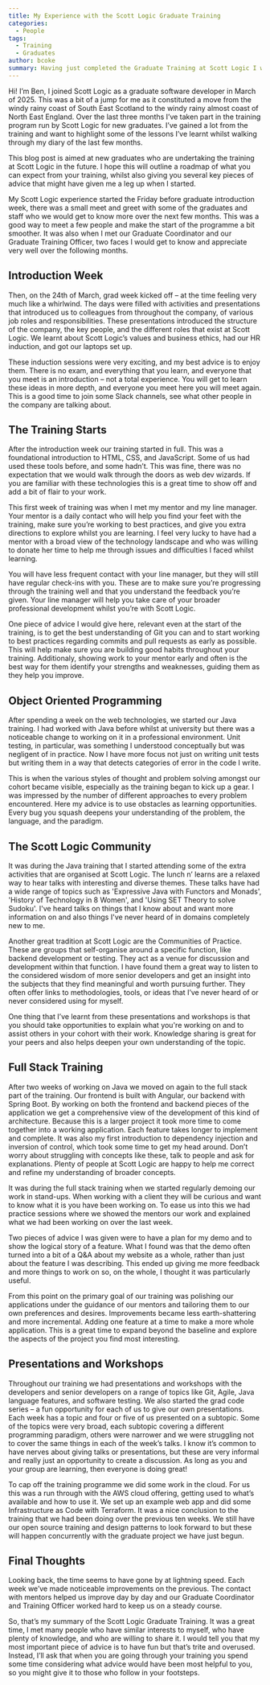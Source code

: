 ```yaml
---
title: My Experience with the Scott Logic Graduate Training
categories:
  - People
tags:
  - Training
  - Graduates
author: bcoke
summary: Having just completed the Graduate Training at Scott Logic I wanted to reflect on the last three months and offer some advice to those who may be taking part in the future.
---
```


Hi!
I’m Ben, I joined Scott Logic as a graduate software developer in March of 2025. This was a bit of a jump for me as it constituted a move from the windy rainy coast of South East Scotland to the windy rainy almost coast of North East England. Over the last three months I’ve taken part in the training program run by Scott Logic for new graduates. I’ve gained a lot from the training and want to highlight some of the lessons I’ve learnt whilst walking through my diary of the last few months.

This blog post is aimed at new graduates who are undertaking the training at Scott Logic in the future. I hope this will outline a roadmap of what you can expect from your training, whilst also giving you several key pieces of advice that might have given me a leg up when I started.

My Scott Logic experience started the Friday before graduate introduction week, there was a small meet and greet with some of the graduates and staff who we would get to know more over the next few months. This was a good way to meet a few people and make the start of the programme a bit smoother. It was also when I met our Graduate Coordinator and our Graduate Training Officer, two faces I would get to know and appreciate very well over the following months.

## Introduction Week

Then, on the 24th of March, grad week kicked off – at the time feeling very much like a whirlwind. The days were filled with activities and presentations that introduced us to colleagues from throughout the company, of various job roles and responsibilities. These presentations introduced the structure of the company, the key people, and the different roles that exist at Scott Logic. We learnt about Scott Logic’s values and business ethics, had our HR induction, and got our laptops set up.

These induction sessions were very exciting, and my best advice is to enjoy them. There is no exam, and everything that you learn, and everyone that you meet is an introduction – not a total experience. You will get to learn these ideas in more depth, and everyone you meet here you will meet again. This is a good time to join some Slack channels, see what other people in the company are talking about.

## The Training Starts

After the introduction week our training started in full. This was a foundational introduction to HTML, CSS, and JavaScript. Some of us had used these tools before, and some hadn’t. This was fine, there was no expectation that we would walk through the doors as web dev wizards. If you are familiar with these technologies this is a great time to show off and add a bit of flair to your work.

This first week of training was when I met my mentor and my line manager. Your mentor is a daily contact who will help you find your feet with the training, make sure you’re working to best practices, and give you extra directions to explore whilst you are learning. I feel very lucky to have had a mentor with a broad view of the technology landscape and who was willing to donate her time to help me through issues and difficulties I faced whilst learning.

You will have less frequent contact with your line manager, but they will still have regular check-ins with you. These are to make sure you’re progressing through the training well and that you understand the feedback you’re given. Your line manager will help you take care of your broader professional development whilst you’re with Scott Logic.

One piece of advice I would give here, relevant even at the start of the training, is to get the best understanding of Git you can and to start working to best practices regarding commits and pull requests as early as possible. This will help make sure you are building good habits throughout your training. Additionaly, showing work to your mentor early and often is the best way for them identify your strengths and weaknesses, guiding them as they help you improve.

## Object Oriented Programming

After spending a week on the web technologies, we started our Java training. I had worked with Java before whilst at university but there was a noticeable change to working on it in a professional environment. Unit testing, in particular, was something I understood conceptually but was negligent of in practice. Now I have more focus not just on writing unit tests but writing them in a way that detects categories of error in the code I write.

This is when the various styles of thought and problem solving amongst our cohort became visible, especially as the training began to kick up a gear. I was impressed by the number of different approaches to every problem encountered. Here my advice is to use obstacles as learning opportunities. Every bug you squash deepens your understanding of the problem, the language, and the paradigm.

## The Scott Logic Community

It was during the Java training that I started attending some of the extra activities that are organised at Scott Logic. The lunch n’ learns are a relaxed way to hear talks with interesting and diverse themes. These talks have had a wide range of topics such as 'Expressive Java with Functors and Monads', 'History of Technology in 8 Women', and 'Using SET Theory to solve Sudoku'. I've heard talks on things that I know about and want more information on and also things I've never heard of in domains completely new to me.

Another great tradition at Scott Logic are the Communities of Practice. These are groups that self-organise around a specific function, like backend development or testing. They act as a venue for discussion and development within that function. I have found them a great way to listen to the considered wisdom of more senior developers and get an insight into the subjects that they find meaningful and worth pursuing further. They often offer links to methodologies, tools, or ideas that I’ve never heard of or never considered using for myself.

One thing that I’ve learnt from these presentations and workshops is that you should take opportunities to explain what you're working on and to assist others in your cohort with their work. Knowledge sharing is great for your peers and also helps deepen your own understanding of the topic.

## Full Stack Training

After two weeks of working on Java we moved on again to the full stack part of the training. Our frontend is built with Angular, our backend with Spring Boot. By working on both the frontend and backend pieces of the application we get a comprehensive view of the development of this kind of architecture. Because this is a larger project it took more time to come together into a working application. Each feature takes longer to implement and complete. It was also my first introduction to dependency injection and inversion of control, which took some time to get my head around. Don’t worry about struggling with concepts like these, talk to people and ask for explanations. Plenty of people at Scott Logic are happy to help me correct and refine my understanding of broader concepts.

It was during the full stack training when we started regularly demoing our work in stand-ups. When working with a client they will be curious and want to know what it is you have been working on. To ease us into this we had practice sessions where we showed the mentors our work and explained what we had been working on over the last week.

Two pieces of advice I was given were to have a plan for my demo and to show the logical story of a feature. What I found was that the demo often turned into a bit of a Q&A about my website as a whole, rather than just about the feature I was describing. This ended up giving me more feedback and more things to work on so, on the whole, I thought it was particularly useful.

From this point on the primary goal of our training was polishing our applications under the guidance of our mentors and tailoring them to our own preferences and desires. Improvements became less earth-shattering and more incremental. Adding one feature at a time to make a more whole application. This is a great time to expand beyond the baseline and explore the aspects of the project you find most interesting.

## Presentations and Workshops

Throughout our training we had presentations and workshops with the developers and senior developers on a range of topics like Git, Agile, Java language features, and software testing. We also started the grad code series – a fun opportunity for each of us to give our own presentations. Each week has a topic and four or five of us presented on a subtopic. Some of the topics were very broad, each subtopic covering a different programming paradigm, others were narrower and we were struggling not to cover the same things in each of the week’s talks. I know it’s common to have nerves about giving talks or presentations, but these are very informal and really just an opportunity to create a discussion. As long as you and your group are learning, then everyone is doing great!

To cap off the training programme we did some work in the cloud. For us this was a run through with the AWS cloud offering, getting used to what’s available and how to use it. We set up an example web app and did some Infrastructure as Code with Terraform. It was a nice conclusion to the training that we had been doing over the previous ten weeks. We still have our open source training and design patterns to look forward to but these will happen concurrently with the graduate project we have just begun.

## Final Thoughts

Looking back, the time seems to have gone by at lightning speed. Each week we’ve made noticeable improvements on the previous. The contact with mentors helped us improve day by day and our Graduate Coordinator and Training Officer worked hard to keep us on a steady course.

So, that’s my summary of the Scott Logic Graduate Training. It was a great time, I met many people who have similar interests to myself, who have plenty of knowledge, and who are willing to share it. I would tell you that my most important piece of advice is to have fun but that’s trite and overused. Instead, I’ll ask that when you are going through your training you spend some time considering what advice would have been most helpful to you, so you might give it to those who follow in your footsteps.
